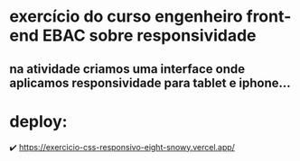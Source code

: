 # exercício do curso engenheiro front-end EBAC sobre responsividade

## na atividade criamos uma interface onde aplicamos responsividade para tablet e iphone...

# deploy:

✔️ https://exercicio-css-responsivo-eight-snowy.vercel.app/
